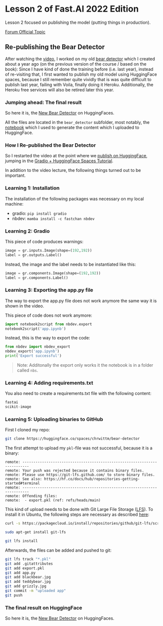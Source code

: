 # Lesson 2 of Fast.AI 2022 Edition

Lesson 2 focused on publishing the model (putting things in production).

[Forum Official Topic](https://forums.fast.ai/t/lesson-2-official-topic/96033/1)

## Re-publishing the Bear Detector

After watching the [video](https://www.youtube.com/watch?v=F4tvM4Vb3A0), I worked on my old [bear detector](https://github.com/chrwittm/Bear-Detector) which I created about a year ago (on the previous version of the course / based on the book): Since I have kind of done the training before (i.e. last year), instead of re-visiting that, I first wanted to publish my old model using HuggingFace spaces, because I still remember quite vividly that is was quite difficult to publish last year, failing with Voila, finally doing it Heroku. Additionally, the Heroku free services will also be retired later this year.

### Jumping ahead: The final result

So here it is, the [New Bear Detector](https://huggingface.co/spaces/chrwittm/bear-detector) on HuggingFaces.

All the files are located in the `bear_detector` subfolder, most notably, the [notebook](/lesson02/bear_detector/app.ipynb) which I used to generate the content which I uploaded to HuggingFace.

### How I Re-published the Bear Detector

So I restarted the video at the point where we [publish on HuggingFace](https://www.youtube.com/watch?v=F4tvM4Vb3A0&t=1638s), jumping in the [Gradio + HuggingFace Spaces Tutorial](https://tmabraham.github.io/blog/gradio_hf_spaces_tutorial).

In addition to the video lecture, the following things turned out to be important.

### Learning 1: Installation

The installation of the following packages was necessary on my local machine:

* gradio: `pip install gradio`
* nbdev: `mamba install -c fastchan nbdev`

### Learning 2: Gradio

This piece of code produces warnings:

```python
image = gr.inputs.Image(shape=(192,192))
label = gr.outputs.Label()
```

Instead, the image and the label needs to be instantiated like this:

```python
image = gr.components.Image(shape=(192,192))
label = gr.components.Label()
```

### Learning 3: Exporting the app.py file

The way to export the app.py file does not work anymore the same way it is shown in the video.

This piece of code does not work anymore:

```python
import notebook2script from nbdev.export
notebook2script('app.ipynb')
```

Instead, this is the way to export the code:

```python
from nbdev import nbdev_export
nbdev_export('app.ipynb')
print('Export successful')
```

> Note: Additonally the export only works it the notebook is in a folder called `nbs`.

### Learning 4: Adding requirements.txt

You also need to create a requirements.txt file with the following content:

```python
fastai
scikit-image
```

### Learning 5: Uploading binaries to GitHub

First I cloned my repo:

```bash
git clone https://huggingface.co/spaces/chrwittm/bear-detector
```

The first attempt to upload my `pkl`-file was not successful, because it is a binary:

```
remote: -------------------------------------------------------------------------
remote: Your push was rejected because it contains binary files.
remote: Please use https://git-lfs.github.com/ to store binary files.
remote: See also: https://hf.co/docs/hub/repositories-getting-started#terminal
remote: -------------------------------------------------------------------------
remote: Offending files:
remote:  - export.pkl (ref: refs/heads/main)
```

This kind of upload needs to be done with Git Large File Storage ([LFS](https://git-lfs.github.com/)). To install it in Ubuntu, the following steps are necessary as described [here](https://efrecon.github.io/git-lfs-on-ubuntu/):

```bash
curl -s https://packagecloud.io/install/repositories/github/git-lfs/script.deb.sh | sudo bash
```

```bash
sudo apt-get install git-lfs
```

```bash
git lfs install
```

Afterwards, the files can be added and pushed to git:

```bash
git lfs track "*.pkl"
git add .gitattributes
git add export.pkl
git add app.py
git add blackbear.jpg
git add teddybear.jpg
git add grizzly.jpg
git commit -m "uploaded app"
git push
```

### The final result on HuggingFace

So here it is, the [New Bear Detector](https://huggingface.co/spaces/chrwittm/bear-detector) on HuggingFaces.
